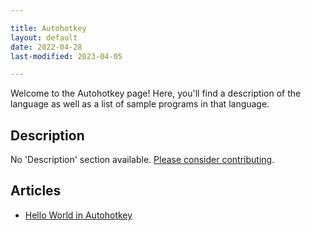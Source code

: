 ```yaml
---

title: Autohotkey
layout: default
date: 2022-04-28
last-modified: 2023-04-05

---
```


Welcome to the Autohotkey page! Here, you'll find a description of the language as well as a list of sample programs in that language.

## Description

No 'Description' section available. [Please consider contributing](https://github.com/TheRenegadeCoder/sample-programs-website).

## Articles

- [Hello World in Autohotkey](https://sampleprograms.io/projects/hello-world/autohotkey)